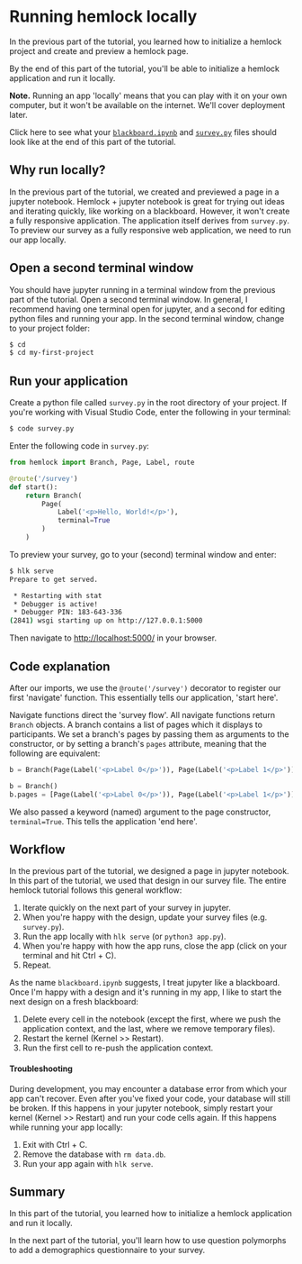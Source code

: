 # Running hemlock locally

In the previous part of the tutorial, you learned how to initialize a hemlock project and create and preview a hemlock page.

By the end of this part of the tutorial, you'll be able to initialize a hemlock application and run it locally.

**Note.** Running an app 'locally' means that you can play with it on your own computer, but it won't be available on the internet. We'll cover deployment later.

Click here to see what your <a href="https://github.com/dsbowen/hemlock-tutorial/blob/v0.0/blackboard.ipynb" target="_blank">`blackboard.ipynb`</a> and <a href="https://github.com/dsbowen/hemlock-tutorial/blob/v0.0/survey.py" target="_blank">`survey.py`</a> files should look like at the end of this part of the tutorial.

## Why run locally?

In the previous part of the tutorial, we created and previewed a page in a jupyter notebook. Hemlock + jupyter notebook is great for trying out ideas and iterating quickly, like working on a blackboard. However, it won't create a fully responsive application. The application itself derives from `survey.py`. To preview our survey as a fully responsive web application, we need to run our app locally.

## Open a second terminal window

You should have jupyter running in a terminal window from the previous part of the tutorial. Open a second terminal window. In general, I recommend having one terminal open for jupyter, and a second for editing python files and running your app. In the second terminal window, change to your project folder:

```bash
$ cd
$ cd my-first-project
```

<!-- `hlk init` created a virtual environment for your hemlock project. Activate your virtual environment in your second terminal window:

Activate from git bash on Windows:

```bash
$ . hemlock-venv/scripts/activate
```

Activate from Mac, Linux, or WSL:

```bash
$ . hemlock-venv/bin/activate
```

**Note on virtual environments.** In general, you should activate your <a href="https://docs.python.org/3/tutorial/venv.html" target="_blank">virtual environment</a> every time you open a terminal to work on your project. Why use a virtual environment? While your code may work for the latest version of a package today, the next package update may use a different syntax, meaning you'd have to revise all of your code. Virtual environments solve this problem by 'freezing' the current version of your packages in the project to which they belong. -->

## Run your application

Create a python file called `survey.py` in the root directory of your project. If you're working with Visual Studio Code, enter the following in your terminal:

```bash
$ code survey.py
```

Enter the following code in `survey.py`:

```python
from hemlock import Branch, Page, Label, route

@route('/survey')
def start():
    return Branch(
        Page(
            Label('<p>Hello, World!</p>'), 
            terminal=True
        )
    )
```

To preview your survey, go to your (second) terminal window and enter:

```bash
$ hlk serve
Prepare to get served.

 * Restarting with stat
 * Debugger is active!
 * Debugger PIN: 183-643-336
(2841) wsgi starting up on http://127.0.0.1:5000
```

Then navigate to <http://localhost:5000/> in your browser.

## Code explanation

After our imports, we use the `@route('/survey')` decorator to register our first 'navigate' function. This essentially tells our application, 'start here'.

Navigate functions direct the 'survey flow'. All navigate functions return `Branch` objects. A branch contains a list of pages which it displays to participants. We set a branch's pages by passing them as arguments to the constructor, or by setting a branch's `pages` attribute, meaning that the following are equivalent:

```python
b = Branch(Page(Label('<p>Label 0</p>')), Page(Label('<p>Label 1</p>')))
```

```python
b = Branch()
b.pages = [Page(Label('<p>Label 0</p>')), Page(Label('<p>Label 1</p>'))]
```

We also passed a keyword (named) argument to the page constructor, `terminal=True`. This tells the application 'end here'.

## Workflow

In the previous part of the tutorial, we designed a page in jupyter notebook. In this part of the tutorial, we used that design in our survey file. The entire hemlock tutorial follows this general workflow:

1. Iterate quickly on the next part of your survey in jupyter.
2. When you're happy with the design, update your survey files (e.g. `survey.py`).
3. Run the app locally with `hlk serve` (or `python3 app.py`).
4. When you're happy with how the app runs, close the app (click on your terminal and hit Ctrl + C).
5. Repeat.

As the name `blackboard.ipynb` suggests, I treat jupyter like a blackboard. Once I'm happy with a design and it's running in my app, I like to start the next design on a fresh blackboard:

1. Delete every cell in the notebook (except the first, where we push the application context, and the last, where we remove temporary files).
2. Restart the kernel (Kernel >> Restart).
3. Run the first cell to re-push the application context.

#### Troubleshooting

During development, you may encounter a database error from which your app can't recover. Even after you've fixed your code, your database will still be broken. If this happens in your jupyter notebook, simply restart your kernel (Kernel >> Restart) and run your code cells again. If this happens while running your app locally:

1. Exit with Ctrl + C.
2. Remove the database with `rm data.db`.
3. Run your app again with `hlk serve`.

<!-- You may also want to clear the database after running your app:

```
$ rm data.db # del data.db on windows command prompt
``` -->

## Summary

In this part of the tutorial, you learned how to initialize a hemlock application and run it locally.

In the next part of the tutorial, you'll learn how to use question polymorphs to add a demographics questionnaire to your survey.

<!-- #### Modifications if not using hemlock-CLI or the hemlock template

The hemlock template comes with an `app.py` file which creates the application instance. Create `app.py` in your root directory with the following code:

```python
import survey

from hemlock import create_app

app = create_app()

if __name__ == '__main__':
    from hemlock.app import socketio
    socketio.run(app, debug=True)
```

Instead of running with `hlk serve`, use:

```bash
$ python3 app.py
``` -->